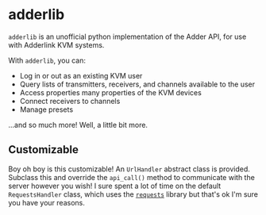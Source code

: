 # adderlib

`adderlib` is an unofficial python implementation of the Adder API, for use with Adderlink KVM systems.

With `adderlib`, you can:
- Log in or out as an existing KVM user
- Query lists of transmitters, receivers, and channels available to the user
- Access properties many properties of the KVM devices
- Connect receivers to channels
- Manage presets

...and so much more!  Well, a little bit more.


## Customizable

Boy oh boy is this customizable!  An `UrlHandler` abstract class is provided.  Subclass this and override the `api_call()` method to communicate with the server however you wish!  I sure spent a lot of time on the default `RequestsHandler` class, which uses the [`requests`](https://github.com/psf/requests) library but that's ok I'm sure you have your reasons.
